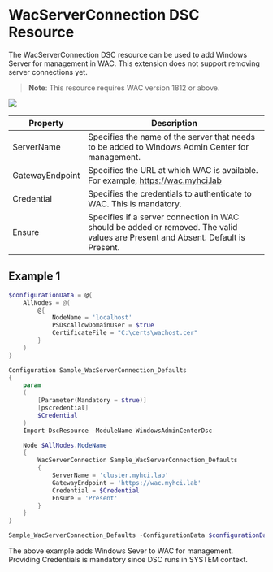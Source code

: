 # WacServerConnection DSC Resource

The WacServerConnection DSC resource can be used to add Windows Server for management in WAC. This extension does not support removing server connections yet.

> **Note**: This resource requires WAC version 1812 or above.

![](https://i.imgur.com/6BHe0sE.png)

| Property        | Description                                                  |
| --------------- | ------------------------------------------------------------ |
| ServerName      | Specifies the name of the server that needs to be added to Windows Admin Center for management. |
| GatewayEndpoint | Specifies the URL at which WAC is available. For example, https://wac.myhci.lab |
| Credential      | Specifies the credentials to authenticate to WAC. This is mandatory. |
| Ensure          | Specifies if a server connection in WAC should be added or removed. The valid values are Present and Absent. Default is Present. |

## Example 1

```powershell
$configurationData = @{
    AllNodes = @(
        @{
            NodeName = 'localhost'
            PSDscAllowDomainUser = $true
            CertificateFile = "C:\certs\wachost.cer"
        }
    )
}

Configuration Sample_WacServerConnection_Defaults
{
    param 
    (
        [Parameter(Mandatory = $true)]
        [pscredential]
        $Credential
    )
    Import-DscResource -ModuleName WindowsAdminCenterDsc

    Node $AllNodes.NodeName
    {
        WacServerConnection Sample_WacServerConnection_Defaults
        {
            ServerName = 'cluster.myhci.lab'
            GatewayEndpoint = 'https://wac.myhci.lab'
            Credential = $Credential
            Ensure = 'Present'
        }
    }
}

Sample_WacServerConnection_Defaults -ConfigurationData $configurationData -Credential (Get-Credential)
```

The above example adds Windows Sever to WAC for management. Providing Credentials is mandatory since DSC runs in SYSTEM context.

